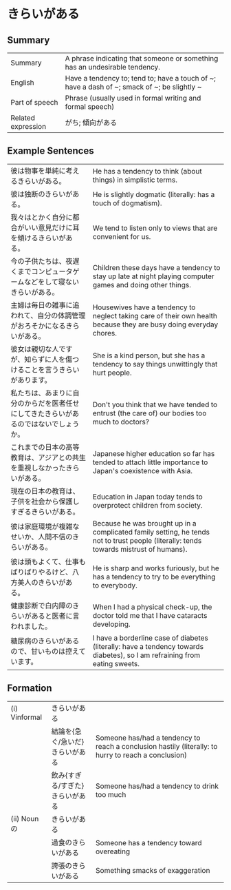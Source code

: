 # きらいがある

## Summary

<table><tr>   <td>Summary</td>   <td>A phrase indicating that someone or something has an undesirable tendency.</td></tr><tr>   <td>English</td>   <td>Have a tendency to; tend to; have a touch of ~; have a dash of ~; smack of ~; be slightly ~</td></tr><tr>   <td>Part of speech</td>   <td>Phrase (usually used in formal writing and formal speech)</td></tr><tr>   <td>Related expression</td>   <td>がち; 傾向がある</td></tr></table>

## Example Sentences

<table><tr>   <td>彼は物事を単純に考えるきらいがある。</td>   <td>He has a tendency to think (about things) in simplistic terms.</td></tr><tr>   <td>彼は独断のきらいがある。</td>   <td>He is slightly dogmatic (literally: has a touch of dogmatism).</td></tr><tr>   <td>我々はとかく自分に都合がいい意見だけに耳を傾けるきらいがある。</td>   <td>We tend to listen only to views that are convenient for us.</td></tr><tr>   <td>今の子供たちは、夜遅くまでコンピュータゲームなどをして寝ないきらいがある。</td>   <td>Children these days have a tendency to stay up late at night playing computer games and doing other things.</td></tr><tr>   <td>主婦は毎日の雑事に追われて、自分の体調管理がおろそかになるきらいがある。</td>   <td>Housewives have a tendency to neglect taking care of their own health because they are busy doing everyday chores.</td></tr><tr>   <td>彼女は親切な人ですが、知らずに人を傷つけることを言うきらいがあります。</td>   <td>She is a kind person, but she has a tendency to say things unwittingly that hurt people.</td></tr><tr>   <td>私たちは、あまりに自分のからだを医者任せにしてきたきらいがあるのではないでしょうか。</td>   <td>Don't you think that we have tended to entrust (the care of) our bodies too much to doctors?</td></tr><tr>   <td>これまでの日本の高等教育は、アジアとの共生を重視しなかったきらいがある。</td>   <td>Japanese higher education so far has tended to attach little importance to Japan's coexistence with Asia.</td></tr><tr>   <td>現在の日本の教育は、子供を社会から保護しすぎるきらいがある。</td>   <td>Education in Japan today tends to overprotect children from society.</td></tr><tr>   <td>彼は家庭環境が複雑なせいか、人間不信のきらいがある。</td>   <td>Because he was brought up in a complicated family setting, he tends not to trust people (literally: tends towards mistrust of humans).</td></tr><tr>   <td>彼は頭もよくて、仕事もばりばりやるけど、八方美人のきらいがある。</td>   <td>He is sharp and works furiously, but he has a tendency to try to be everything to everybody.</td></tr><tr>   <td>健康診断で白内障のきらいがあると医者に言われました。</td>   <td>When I had a physical check-up, the doctor told me that I have cataracts developing.</td></tr><tr>   <td>糖尿病のきらいがあるので、甘いものは控えています。</td>   <td>I have a borderline case of diabetes (literally: have a tendency towards diabetes), so I am refraining from eating sweets.</td></tr></table>

## Formation

<table class="table"><tbody><tr class="tr head"><td class="td"><span class="numbers">(i)</span> <span class="bold">Vinformal</span></td><td class="td"><span class="concept">きらいがある</span></td><td class="td"></td></tr><tr class="tr"><td class="td"></td><td class="td"><span>結論を{急ぐ/急いだ}</span><span class="concept">きらいがある</span></td><td class="td"><span>Someone has/had a tendency to reach a conclusion hastily (literally: to hurry to reach a conclusion)</span> </td></tr><tr class="tr"><td class="td"></td><td class="td"><span>飲み{すぎる/すぎた}</span><span class="concept">きらいがある</span></td><td class="td"><span>Someone has/had a tendency to drink too much</span></td></tr><tr class="tr head"><td class="td"><span class="numbers">(ii)</span> <span class="bold">Nounの</span></td><td class="td"><span class="concept">きらいがある</span></td><td class="td"></td></tr><tr class="tr"><td class="td"></td><td class="td"><span>過食の</span><span class="concept">きらいがある</span></td><td class="td"><span>Someone has a tendency toward overeating</span></td></tr><tr class="tr"><td class="td"></td><td class="td"><span>誇張の</span><span class="concept">きらいがある</span></td><td class="td"><span>Something smacks of exaggeration</span></td></tr></tbody></table>

